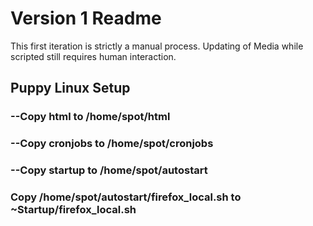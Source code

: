# Version 1 Readme

This first iteration is strictly a manual process. Updating of Media while scripted still requires human interaction. 

## Puppy Linux Setup



### --Copy html to /home/spot/html
### --Copy cronjobs to /home/spot/cronjobs
### --Copy startup to /home/spot/autostart

### Copy /home/spot/autostart/firefox_local.sh to ~Startup/firefox_local.sh


